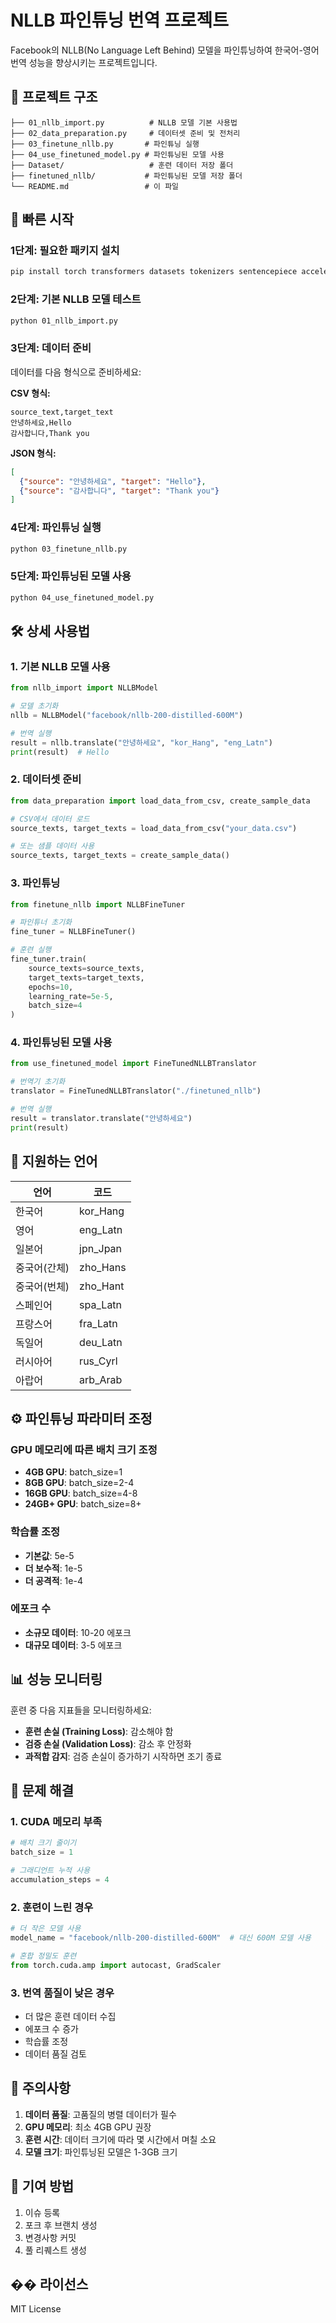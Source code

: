 # NLLB 파인튜닝 번역 프로젝트

Facebook의 NLLB(No Language Left Behind) 모델을 파인튜닝하여 한국어-영어 번역 성능을 향상시키는 프로젝트입니다.

## 📁 프로젝트 구조

```
├── 01_nllb_import.py          # NLLB 모델 기본 사용법
├── 02_data_preparation.py     # 데이터셋 준비 및 전처리
├── 03_finetune_nllb.py       # 파인튜닝 실행
├── 04_use_finetuned_model.py # 파인튜닝된 모델 사용
├── Dataset/                   # 훈련 데이터 저장 폴더
├── finetuned_nllb/           # 파인튜닝된 모델 저장 폴더
└── README.md                 # 이 파일
```

## 🚀 빠른 시작

### 1단계: 필요한 패키지 설치

```bash
pip install torch transformers datasets tokenizers sentencepiece accelerate evaluate sacrebleu tqdm numpy pandas scikit-learn
```

### 2단계: 기본 NLLB 모델 테스트

```bash
python 01_nllb_import.py
```

### 3단계: 데이터 준비

데이터를 다음 형식으로 준비하세요:

**CSV 형식:**
```csv
source_text,target_text
안녕하세요,Hello
감사합니다,Thank you
```

**JSON 형식:**
```json
[
  {"source": "안녕하세요", "target": "Hello"},
  {"source": "감사합니다", "target": "Thank you"}
]
```

### 4단계: 파인튜닝 실행

```bash
python 03_finetune_nllb.py
```

### 5단계: 파인튜닝된 모델 사용

```bash
python 04_use_finetuned_model.py
```

## 🛠️ 상세 사용법

### 1. 기본 NLLB 모델 사용

```python
from nllb_import import NLLBModel

# 모델 초기화
nllb = NLLBModel("facebook/nllb-200-distilled-600M")

# 번역 실행
result = nllb.translate("안녕하세요", "kor_Hang", "eng_Latn")
print(result)  # Hello
```

### 2. 데이터셋 준비

```python
from data_preparation import load_data_from_csv, create_sample_data

# CSV에서 데이터 로드
source_texts, target_texts = load_data_from_csv("your_data.csv")

# 또는 샘플 데이터 사용
source_texts, target_texts = create_sample_data()
```

### 3. 파인튜닝

```python
from finetune_nllb import NLLBFineTuner

# 파인튜너 초기화
fine_tuner = NLLBFineTuner()

# 훈련 실행
fine_tuner.train(
    source_texts=source_texts,
    target_texts=target_texts,
    epochs=10,
    learning_rate=5e-5,
    batch_size=4
)
```

### 4. 파인튜닝된 모델 사용

```python
from use_finetuned_model import FineTunedNLLBTranslator

# 번역기 초기화
translator = FineTunedNLLBTranslator("./finetuned_nllb")

# 번역 실행
result = translator.translate("안녕하세요")
print(result)
```

## 🎯 지원하는 언어

| 언어 | 코드 |
|------|------|
| 한국어 | kor_Hang |
| 영어 | eng_Latn |
| 일본어 | jpn_Jpan |
| 중국어(간체) | zho_Hans |
| 중국어(번체) | zho_Hant |
| 스페인어 | spa_Latn |
| 프랑스어 | fra_Latn |
| 독일어 | deu_Latn |
| 러시아어 | rus_Cyrl |
| 아랍어 | arb_Arab |

## ⚙️ 파인튜닝 파라미터 조정

### GPU 메모리에 따른 배치 크기 조정

- **4GB GPU**: batch_size=1
- **8GB GPU**: batch_size=2-4
- **16GB GPU**: batch_size=4-8
- **24GB+ GPU**: batch_size=8+

### 학습률 조정

- **기본값**: 5e-5
- **더 보수적**: 1e-5
- **더 공격적**: 1e-4

### 에포크 수

- **소규모 데이터**: 10-20 에포크
- **대규모 데이터**: 3-5 에포크

## 📊 성능 모니터링

훈련 중 다음 지표들을 모니터링하세요:

- **훈련 손실 (Training Loss)**: 감소해야 함
- **검증 손실 (Validation Loss)**: 감소 후 안정화
- **과적합 감지**: 검증 손실이 증가하기 시작하면 조기 종료

## 🔧 문제 해결

### 1. CUDA 메모리 부족

```python
# 배치 크기 줄이기
batch_size = 1

# 그래디언트 누적 사용
accumulation_steps = 4
```

### 2. 훈련이 느린 경우

```python
# 더 작은 모델 사용
model_name = "facebook/nllb-200-distilled-600M"  # 대신 600M 모델 사용

# 혼합 정밀도 훈련
from torch.cuda.amp import autocast, GradScaler
```

### 3. 번역 품질이 낮은 경우

- 더 많은 훈련 데이터 수집
- 에포크 수 증가
- 학습률 조정
- 데이터 품질 검토

## 📝 주의사항

1. **데이터 품질**: 고품질의 병렬 데이터가 필수
2. **GPU 메모리**: 최소 4GB GPU 권장
3. **훈련 시간**: 데이터 크기에 따라 몇 시간에서 며칠 소요
4. **모델 크기**: 파인튜닝된 모델은 1-3GB 크기

## 🤝 기여 방법

1. 이슈 등록
2. 포크 후 브랜치 생성
3. 변경사항 커밋
4. 풀 리퀘스트 생성

## �� 라이선스

MIT License
